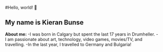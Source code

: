 #Hello, world! 👋
## My name is Kieran Bunse

**About me:**
-I was born in Calgary but spent the last 17 years in Drumheller.
-I am passionate about art, technology, video games, movies/TV, and travelling. 
-In the last year, I travelled to Germany and Bulgaria! 

<!--
**HighNoonKieran/HighNoonKieran** is a ✨ _special_ ✨ repository because its `README.md` (this file) appears on your GitHub profile.

Here are some ideas to get you started:

- 🔭 I’m currently working on ...
- 🌱 I’m currently learning ...
- 👯 I’m looking to collaborate on ...
- 🤔 I’m looking for help with ...
- 💬 Ask me about ...
- 📫 How to reach me: ...
- 😄 Pronouns: ...
- ⚡ Fun fact: ...
-->
